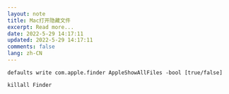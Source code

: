 ```yaml
---
layout: note
title: Mac打开隐藏文件
excerpt: Read more...
date: 2022-5-29 14:17:11
updated: 2022-5-29 14:17:11
comments: false
lang: zh-CN
---
```


`defaults write com.apple.finder AppleShowAllFiles -bool [true/false]`

`killall Finder`
  